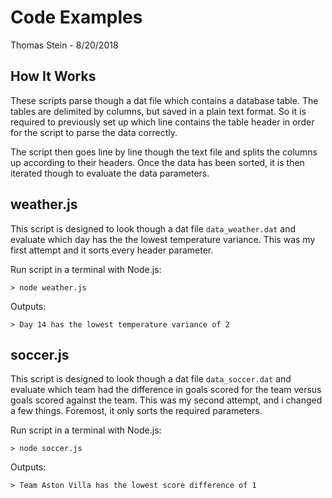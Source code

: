 # Code Examples

Thomas Stein - 8/20/2018


## How It Works

These scripts parse though a dat file which contains a database table. The tables are delimited by columns, but saved in a plain text format. So it is required to previously set up which line contains the table header in order for the script to parse the data correctly.

The script then goes line by line though the text file and splits the columns up according to their headers. Once the data has been sorted, it is then iterated though to evaluate the data parameters.


## weather.js

This script is designed to look though a dat file ```data_weather.dat``` and evaluate which day has the the lowest temperature variance.  This was my first attempt and it sorts every header parameter.

Run script in a terminal with Node.js:

	> node weather.js

Outputs:

	> Day 14 has the lowest temperature variance of 2


## soccer.js

This script is designed to look though a dat file ```data_soccer.dat``` and evaluate which team had the difference in goals scored for the team versus goals scored against the team. This was my second attempt, and i changed a few things. Foremost, it only sorts the required parameters.

Run script in a terminal with Node.js:

	> node soccer.js

Outputs:

	> Team Aston Villa has the lowest score difference of 1

